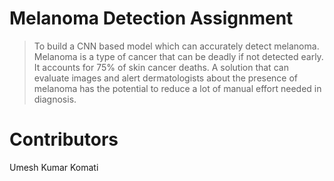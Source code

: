 # Melanoma Detection Assignment
> To build a CNN based model which can accurately detect melanoma.
Melanoma is a type of cancer that can be deadly if not detected early.
It accounts for 75% of skin cancer deaths. A solution that can evaluate images and alert dermatologists
about the presence of melanoma has the potential to reduce a lot of manual effort needed in diagnosis.


# Contributors
Umesh Kumar Komati